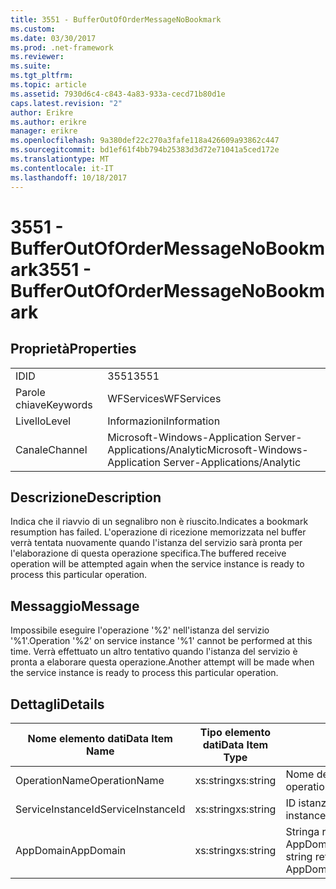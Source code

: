 ```yaml
---
title: 3551 - BufferOutOfOrderMessageNoBookmark
ms.custom: 
ms.date: 03/30/2017
ms.prod: .net-framework
ms.reviewer: 
ms.suite: 
ms.tgt_pltfrm: 
ms.topic: article
ms.assetid: 7930d6c4-c843-4a83-933a-cecd71b80d1e
caps.latest.revision: "2"
author: Erikre
ms.author: erikre
manager: erikre
ms.openlocfilehash: 9a380def22c270a3fafe118a426609a93862c447
ms.sourcegitcommit: bd1ef61f4bb794b25383d3d72e71041a5ced172e
ms.translationtype: MT
ms.contentlocale: it-IT
ms.lasthandoff: 10/18/2017
---
```

# <a name="3551---bufferoutofordermessagenobookmark"></a><span data-ttu-id="2543f-102">3551 - BufferOutOfOrderMessageNoBookmark</span><span class="sxs-lookup"><span data-stu-id="2543f-102">3551 - BufferOutOfOrderMessageNoBookmark</span></span>
## <a name="properties"></a><span data-ttu-id="2543f-103">Proprietà</span><span class="sxs-lookup"><span data-stu-id="2543f-103">Properties</span></span>  
  
|||  
|-|-|  
|<span data-ttu-id="2543f-104">ID</span><span class="sxs-lookup"><span data-stu-id="2543f-104">ID</span></span>|<span data-ttu-id="2543f-105">3551</span><span class="sxs-lookup"><span data-stu-id="2543f-105">3551</span></span>|  
|<span data-ttu-id="2543f-106">Parole chiave</span><span class="sxs-lookup"><span data-stu-id="2543f-106">Keywords</span></span>|<span data-ttu-id="2543f-107">WFServices</span><span class="sxs-lookup"><span data-stu-id="2543f-107">WFServices</span></span>|  
|<span data-ttu-id="2543f-108">Livello</span><span class="sxs-lookup"><span data-stu-id="2543f-108">Level</span></span>|<span data-ttu-id="2543f-109">Informazioni</span><span class="sxs-lookup"><span data-stu-id="2543f-109">Information</span></span>|  
|<span data-ttu-id="2543f-110">Canale</span><span class="sxs-lookup"><span data-stu-id="2543f-110">Channel</span></span>|<span data-ttu-id="2543f-111">Microsoft-Windows-Application Server-Applications/Analytic</span><span class="sxs-lookup"><span data-stu-id="2543f-111">Microsoft-Windows-Application Server-Applications/Analytic</span></span>|  
  
## <a name="description"></a><span data-ttu-id="2543f-112">Descrizione</span><span class="sxs-lookup"><span data-stu-id="2543f-112">Description</span></span>  
 <span data-ttu-id="2543f-113">Indica che il riavvio di un segnalibro non è riuscito.</span><span class="sxs-lookup"><span data-stu-id="2543f-113">Indicates a bookmark resumption has failed.</span></span> <span data-ttu-id="2543f-114">L'operazione di ricezione memorizzata nel buffer verrà tentata nuovamente quando l'istanza del servizio sarà pronta per l'elaborazione di questa operazione specifica.</span><span class="sxs-lookup"><span data-stu-id="2543f-114">The buffered receive operation will be attempted again when the service instance is ready to process this particular operation.</span></span>  
  
## <a name="message"></a><span data-ttu-id="2543f-115">Messaggio</span><span class="sxs-lookup"><span data-stu-id="2543f-115">Message</span></span>  
 <span data-ttu-id="2543f-116">Impossibile eseguire l'operazione '%2' nell'istanza del servizio '%1'.</span><span class="sxs-lookup"><span data-stu-id="2543f-116">Operation '%2' on service instance '%1' cannot be performed at this time.</span></span> <span data-ttu-id="2543f-117">Verrà effettuato un altro tentativo quando l'istanza del servizio è pronta a elaborare questa operazione.</span><span class="sxs-lookup"><span data-stu-id="2543f-117">Another attempt will be made when the service instance is ready to process this particular operation.</span></span>  
  
## <a name="details"></a><span data-ttu-id="2543f-118">Dettagli</span><span class="sxs-lookup"><span data-stu-id="2543f-118">Details</span></span>  
  
|<span data-ttu-id="2543f-119">Nome elemento dati</span><span class="sxs-lookup"><span data-stu-id="2543f-119">Data Item Name</span></span>|<span data-ttu-id="2543f-120">Tipo elemento dati</span><span class="sxs-lookup"><span data-stu-id="2543f-120">Data Item Type</span></span>|<span data-ttu-id="2543f-121">Descrizione</span><span class="sxs-lookup"><span data-stu-id="2543f-121">Description</span></span>|  
|--------------------|--------------------|-----------------|  
|<span data-ttu-id="2543f-122">OperationName</span><span class="sxs-lookup"><span data-stu-id="2543f-122">OperationName</span></span>|<span data-ttu-id="2543f-123">xs:string</span><span class="sxs-lookup"><span data-stu-id="2543f-123">xs:string</span></span>|<span data-ttu-id="2543f-124">Nome dell'operazione.</span><span class="sxs-lookup"><span data-stu-id="2543f-124">The name of the operation.</span></span>|  
|<span data-ttu-id="2543f-125">ServiceInstanceId</span><span class="sxs-lookup"><span data-stu-id="2543f-125">ServiceInstanceId</span></span>|<span data-ttu-id="2543f-126">xs:string</span><span class="sxs-lookup"><span data-stu-id="2543f-126">xs:string</span></span>|<span data-ttu-id="2543f-127">ID istanza del servizio.</span><span class="sxs-lookup"><span data-stu-id="2543f-127">The id of the service instance.</span></span>|  
|<span data-ttu-id="2543f-128">AppDomain</span><span class="sxs-lookup"><span data-stu-id="2543f-128">AppDomain</span></span>|<span data-ttu-id="2543f-129">xs:string</span><span class="sxs-lookup"><span data-stu-id="2543f-129">xs:string</span></span>|<span data-ttu-id="2543f-130">Stringa restituita da AppDomain.CurrentDomain.FriendlyName.</span><span class="sxs-lookup"><span data-stu-id="2543f-130">The string returned by AppDomain.CurrentDomain.FriendlyName.</span></span>|

